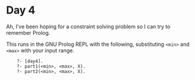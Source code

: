 # Day 4

Ah, I've been hoping for a constraint solving problem so I can try to remember Prolog.

This runs in the GNU Prolog REPL with the following, substituting `<min>` and `<max>` with your input range.

```
	?- [day4].
	?- part1(<min>, <max>, X).
	?- part2(<min>, <max>, X).
```

